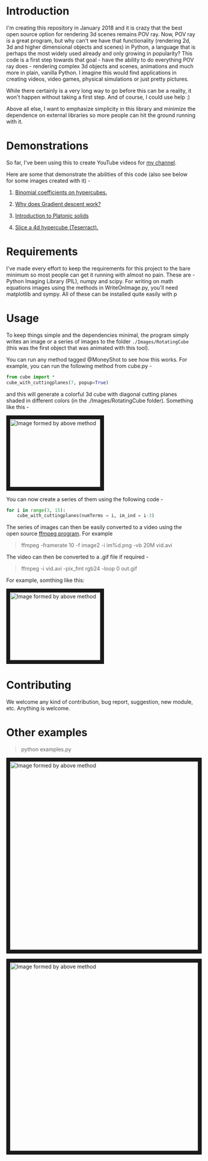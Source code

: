 # Introduction

I'm creating this repository in January 2018 and it is crazy that the best open source option for rendering 3d scenes remains POV ray.
Now, POV ray is a great program, but why can't we have that functionality (rendering 2d, 3d and higher dimensional objects and scenes) in Python, a language that is perhaps the most widely used already and only growing in popularity?
This code is a first step towards that goal - have the ability to do everything POV ray does - rendering complex 3d objects and scenes, animations and much more in plain, vanilla Python. I imagine this would find applications in creating videos, video games, physical simulations or just pretty pictures.

While there certainly is a very long way to go before this can be a reality, it won't happen without taking a first step. And of course, I could use help :)

Above all else, I want to emphasize simplicity in this library and minimize the dependence on external libraries so more people can hit the ground running with it.


# Demonstrations
So far, I've been using this to create YouTube videos for <a href="https://www.youtube.com/channel/UCd2Boc12Ora42VIJBULz0kA">my channel</a>.

Here are some that demonstrate the abilities of this code (also see below for some images created with it) - 

1. <a href="https://www.youtube.com/watch?v=KuXnrg1YpiY">Binomial coefficients on hypercubes.</a>

2. <a href="https://www.youtube.com/watch?v=OV7c6S32IDU&t=3s">Why does Gradient descent work?</a>

3. <a href="https://www.youtube.com/watch?v=STkcP5jcJYo">Introduction to Platonic solids</a>

4. <a href="https://www.youtube.com/watch?v=57g6nQGBFcY">Slice a 4d hypercube (Teserract).</a>

# Requirements
I've made every effort to keep the requirements for this project to the bare minimum so most people can get it running with almost no pain. These are - 
Python Imaging Library (PIL), numpy and scipy. For writing on math equations images using the methods in WriteOnImage.py, you'll need matplotlib and sympy. All of these can be installed quite easily with p
# Usage
To keep things simple and the dependencies minimal, the program simply writes an image or a series of images to the folder `./Images/RotatingCube` (this was the first object that was animated with this tool). 

You can run any method tagged @MoneyShot to see how this works. For example, you can run the following method from cube.py - 

```python
from cube import *
cube_with_cuttingplanes(7, popup=True)
```
and this will generate a colorful 3d cube with diagonal cutting planes shaded in different colors (in the ./Images/RotatingCube folder). Something like this - 

<a href="http://www.youtube.com/watch?feature=player_embedded&v=KuXnrg1YpiY" 
target="_blank"><img src="https://github.com/ryu577/pyray/blob/master/Images/cube_planes.png" 
alt="Image formed by above method" width="240" height="180" border="10" /></a>


You can now create a series of them using the following code - 

```python
for i in range(3, 15):
	cube_with_cuttingplanes(numTerms = i, im_ind = i-3)
```

The series of images can then be easily converted to a video using the open source <a href="https://ffmpeg.org/download.html">ffmpeg program</a>. For example

> ffmpeg -framerate 10 -f image2 -i im%d.png -vb 20M vid.avi

The video can then be converted to a .gif file if required - 

> ffmpeg -i vid.avi -pix_fmt rgb24 -loop 0 out.gif

For example, somthing like this:

<a href="https://www.youtube.com/watch?v=OV7c6S32IDU" 
target="_blank"><img src="https://github.com/ryu577/ryu577.github.io/blob/master/Downloads/GradientAscent/which_direction.gif" 
alt="Image formed by above method" width="240" height="180" border="10" /></a>




# Contributing

We welcome any kind of contribution, bug report, suggestion, new module, etc. Anything is welcome.

# Other examples

>python examples.py

<img src="https://github.com/ryu577/pyray/blob/master/Images/WavySphere.gif" 
alt="Image formed by above method" width="500" height="500" border="10" /></a>


<img src="https://github.com/ryu577/pyray/blob/master/Images/BouncySphere.gif" 
alt="Image formed by above method" width="500" height="500" border="10" /></a>
